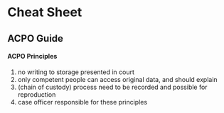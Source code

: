 # Cheat Sheet

## ACPO Guide

#### ACPO Principles

1. no writing to storage presented in court
2. only competent people can access original data, and should explain
3. (chain of custody) process need to be recorded and possible for reproduction
4. case officer responsible for these principles 